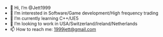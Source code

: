 - 👋 Hi, I’m @Jett1999
- 👀 I’m interested in Software/Game development/High frequency trading
- 🌱 I’m currently learning C++/UE5
- 🌊 I’m looking to work in USA/Switzerland/Ireland/Netherlands
- 📫 How to reach me: 1999jett@gmail.com
